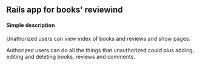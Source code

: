 ## Rails app for books' reviewind

#### Simple description
Unathorized users can view index of books and reviews and show pages.

Authorized users can do all the things that unauthorized could plus adding, editing and deleting books, reviews and comments.

